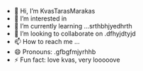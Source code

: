 - 👋 Hi, I’m KvasTarasMarakas
- 👀 I’m interested in
- 🌱 I’m currently learning ...srthbhjyedhrth
- 💞️ I’m looking to collaborate on .dfhyjdtyjd
- 📫 How to reach me ...
- 😄 Pronouns: .gfbgfmjyrhhb
- ⚡ Fun fact: love kvas, very looooove
<!---
KvasTarasMarakas/KvasTarasMarakas is a ✨ special ✨ repository because its `README.md` (this file) appears on your GitHub profile.
You can click the Preview link to take a look at your changes.
---
